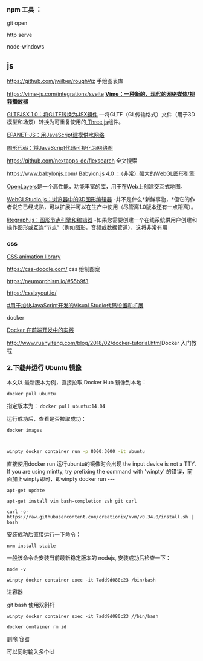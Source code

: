 
### npm 工具 ：

git open

http serve

node-windows

## js

https://github.com/jwilber/roughViz 手绘图表库

https://vime-js.com/integrations/svelte **[Vime：一种新的，现代的网络媒体/视频播放器](https://javascriptweekly.com/link/87035/web)**

[GLTFJSX 1.0：将GLTF转换为JSX组件](https://javascriptweekly.com/link/83676/web) —将GLTF（GL传输格式）文件（用于3D模型和场景）转换为可重复使用的[ Three.js](https://javascriptweekly.com/link/83677/web)组件。

[EPANET-JS：用JavaScript建模供水网络](https://javascriptweekly.com/link/82965/web)

[图形代码：将JavaScript代码可视化为网络图](https://javascriptweekly.com/link/82264/web) 

https://github.com/nextapps-de/flexsearch 全文搜索

https://www.babylonjs.com/  [Babylon.js 4.0 ：（非常）强大的WebGL图形引擎](https://javascriptweekly.com/link/81897/web)

[OpenLayers](https://openlayers.org/)是一个高性能，功能丰富的库，用于在Web上创建交互式地图。

[WebGLStudio.js：浏览器中的3D图形编辑器](https://javascriptweekly.com/link/80719/web) -并不是什么*新鲜事物，*但它的作者说它已经成熟，可以扩展并可以在生产中使用（尽管离1.0版本还有一点距离）。

[litegraph.js：图形节点引擎和编辑器](https://javascriptweekly.com/link/80712/web) -如果您需要创建一个在线系统供用户创建和操作图形或互连“节点”（例如图形，音频或数据管道），这将非常有用

### css

[CSS animation library](http://kristofferandreasen.github.io/wickedCSS/examples.html)

https://css-doodle.com/ css 绘制图案

https://neumorphism.io/#55b9f3

https://csslayout.io/



[#用于加快JavaScript开发的Visual Studio代码设置和扩展](http://tilomitra.com/vs-code-settings-and-extensions-for-faster-javascript-development/)

docker 

 [Docker 在前端开发中的实践](https://yugasun.com/post/docker-practice-in-frontend.html)

<http://www.ruanyifeng.com/blog/2018/02/docker-tutorial.html>Docker 入门教程

### 2.下载并运行 Ubuntu 镜像

本文以 最新版本为例，直接拉取 Docker Hub 镜像到本地：

```shell
docker pull ubuntu
```

指定版本为： `docker pull ubuntu:14.04`

运行成功后，查看是否拉取成功：

````
docker images
````

`                                                                                                                                                                              `

```bash
winpty docker container run -p 8000:3000 -it ubuntu
```

直接使用docker run 运行ubuntu的镜像时会出现 the input device is not a TTY.  If you are using mintty, try prefixing the command with 'winpty' 的错误，前面加上winpty即可，即winpty docker run ---



```
apt-get update
```

```
apt-get install vim bash-completion zsh git curl
```

```
curl -o- https://raw.githubusercontent.com/creationix/nvm/v0.34.0/install.sh | bash
```

安装成功后直接运行一下命令：

```
nvm install stable
```

一般该命令会安装当前最新稳定版本的 nodejs, 安装成功后检查一下：

`node -v`







`winpty docker container exec -it 7add9d080c23 /bin/bash                                                                                                                 `

进容器

git bash 使用双斜杆

`winpty docker container exec -it 7add9d080c23 //bin/bash                                                                                                                 `



`docker container rm id`

删除 容器

可以同时输入多个id


